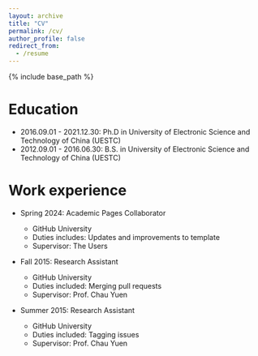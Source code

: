 ```yaml
---
layout: archive
title: "CV"
permalink: /cv/
author_profile: false
redirect_from:
  - /resume
---
```


{% include base_path %}

Education
======
* 2016.09.01 - 2021.12.30: Ph.D in University of Electronic Science and Technology of China (UESTC)
* 2012.09.01 - 2016.06.30: B.S. in University of Electronic Science and Technology of China (UESTC)

Work experience
======
* Spring 2024: Academic Pages Collaborator
  * GitHub University
  * Duties includes: Updates and improvements to template
  * Supervisor: The Users

* Fall 2015: Research Assistant
  * GitHub University
  * Duties included: Merging pull requests
  * Supervisor: Prof. Chau Yuen

* Summer 2015: Research Assistant
  * GitHub University
  * Duties included: Tagging issues
  * Supervisor: Prof. Chau Yuen
